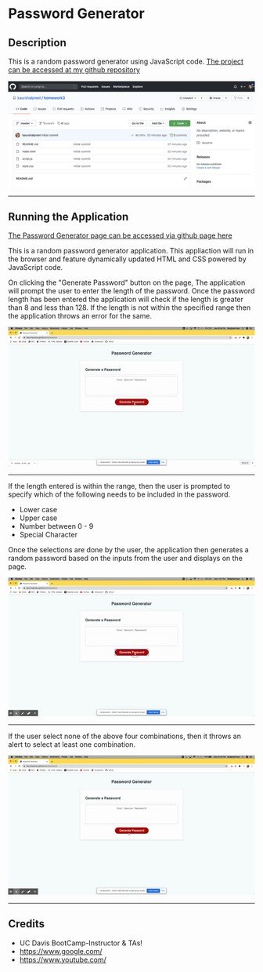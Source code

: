 # Password Generator
## Description
 This is a random password generator using JavaScript code. 
 [The project can be accessed at my github repository](https://github.com/kaurshalpreet/homework3)



 ![Homework Repository Screenshot](./images/repo.png)

---

## Running the Application

[The Password Generator page can be accessed via github page here](https://kaurshalpreet.github.io/homework3/)


This is a random password generator application. This appliaction will run in the browser and feature dynamically updated HTML and CSS powered by JavaScript code. 

On clicking the "Generate Password" button on the page, The application will prompt the user to enter the length of the password. Once the password length has been entered the application will check if the length is greater than 8 and less than 128. If the length is not within the specified range then the application throws an error for the same. 

![Homework Repository Screenshot](./images/error.gif)

---

If the length entered is within the range, then the user is prompted to specify which of the following needs to be included in the password.
* Lower case
* Upper case
* Number between 0 - 9
* Special Character

Once the selections are done by the user, the application then generates a random password based on the inputs from the user and displays on the page.


![Password generator Screenshot](./images/password.gif)

---


If the user select none of the above four combinations, then it throws an alert to select at least one combination.

![Password generator Screenshot](./images/error2.gif)


---

## Credits
* UC Davis BootCamp-Instructor & TAs!
* https://www.google.com/
* https://www.youtube.com/






 
